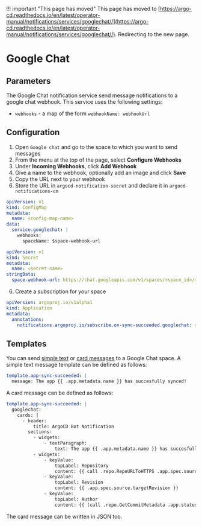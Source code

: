 <meta http-equiv="refresh" content="1; url='https://argo-cd.readthedocs.io/en/latest/operator-manual/notifications/services/googlechat/'" />

!!! important "This page has moved"
    This page has moved to [https://argo-cd.readthedocs.io/en/latest/operator-manual/notifications/services/googlechat//](https://argo-cd.readthedocs.io/en/latest/operator-manual/notifications/services/googlechat//). Redirecting to the new page.

# Google Chat

## Parameters

The Google Chat notification service send message notifications to a google chat webhook. This service uses the following settings:

* `webhooks` - a map of the form `webhookName: webhookUrl`

## Configuration

1. Open `Google chat` and go to the space to which you want to send messages
2. From the menu at the top of the page, select **Configure Webhooks**
3. Under **Incoming Webhooks**, click **Add Webhook**
4. Give a name to the webhook, optionally add an image and click **Save**
5. Copy the URL next to your webhook
6. Store the URL in `argocd-notification-secret` and declare it in `argocd-notifications-cm`

```yaml
apiVersion: v1
kind: ConfigMap
metadata:
  name: <config-map-name>
data:
  service.googlechat: |
    webhooks:
      spaceName: $space-webhook-url
```

```yaml
apiVersion: v1
kind: Secret
metadata:
  name: <secret-name>
stringData:
  space-webhook-url: https://chat.googleapis.com/v1/spaces/<space_id>/messages?key=<key>&token=<token>  
```

6. Create a subscription for your space

```yaml
apiVersion: argoproj.io/v1alpha1
kind: Application
metadata:
  annotations:
    notifications.argoproj.io/subscribe.on-sync-succeeded.googlechat: spaceName
```

## Templates

You can send [simple text](https://developers.google.com/chat/reference/message-formats/basic) or [card messages](https://developers.google.com/chat/reference/message-formats/cards) to a Google Chat space. A simple text message template can be defined as follows:

```yaml
template.app-sync-succeeded: |
  message: The app {{ .app.metadata.name }} has succesfully synced!
```

A card message can be defined as follows:

```yaml
template.app-sync-succeeded: |
  googlechat:
    cards: |
      - header:
          title: ArgoCD Bot Notification
        sections:
          - widgets:
              - textParagraph:
                  text: The app {{ .app.metadata.name }} has succesfully synced!
          - widgets:
              - keyValue:
                  topLabel: Repository
                  content: {{ call .repo.RepoURLToHTTPS .app.spec.source.repoURL }}
              - keyValue:
                  topLabel: Revision
                  content: {{ .app.spec.source.targetRevision }}
              - keyValue:
                  topLabel: Author
                  content: {{ (call .repo.GetCommitMetadata .app.status.sync.revision).Author }}
```

The card message can be written in JSON too.
